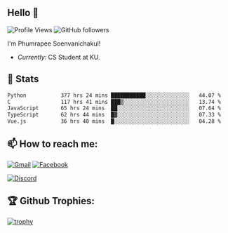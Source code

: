 
<h2>Hello 👋</h2> 

![Profile Views](https://komarev.com/ghpvc/?username=Homiez09&label=Profile%20views&color=0e75b6&style=flat)
![GitHub followers](https://img.shields.io/github/followers/HomieZ09.svg?style=social&label=Follow)


I'm Phumrapee Soenvanichakul!

- <i>Currently:</i> CS Student at KU.

<h2>👀 Stats</h2>

<!--START_SECTION:waka-->

```txt
Python           377 hrs 24 mins ███████████░░░░░░░░░░░░░░   44.07 %
C                117 hrs 41 mins ███▒░░░░░░░░░░░░░░░░░░░░░   13.74 %
JavaScript       65 hrs 24 mins  ██░░░░░░░░░░░░░░░░░░░░░░░   07.64 %
TypeScript       62 hrs 44 mins  █▓░░░░░░░░░░░░░░░░░░░░░░░   07.33 %
Vue.js           36 hrs 40 mins  █░░░░░░░░░░░░░░░░░░░░░░░░   04.28 %
```

<!--END_SECTION:waka-->

<h2>📫 How to reach me:</h2>

<a href="mailto:phumrapeesoen1@gmail.com">![Gmail](https://img.shields.io/badge/Gmail-D14836?style=for-the-badge&logo=gmail&logoColor=white)</a> 
<a href="https://web.facebook.com/phumrapee.soenvanichakul.3/">![Facebook](https://img.shields.io/badge/Facebook-4267B2?style=for-the-badge&logo=facebook&logoColor=white)</a>

<a href="https://discord.gg/EWnAEUtFVm">![Discord](https://discord.c99.nl/widget/theme-1/297740667784921089.png)</a> 

<h2>🏆 Github Trophies:</h2>

[![trophy](https://github-profile-trophy.vercel.app/?username=Homiez09&theme=discord&row=1)](https://github.com/ryo-ma/github-profile-trophy)
